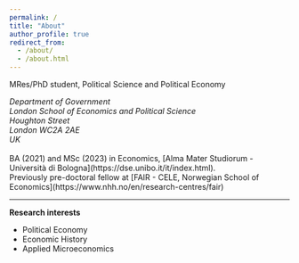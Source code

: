 ```yaml
---
permalink: /
title: "About"
author_profile: true
redirect_from: 
  - /about/
  - /about.html
---
```




MRes/PhD student, Political Science and Political Economy
<address>
Department of Government<br />London School of Economics and Political Science<br />Houghton Street <br /> London WC2A 2AE<br /> UK
</address> <br>
BA (2021) and MSc (2023) in Economics, [Alma Mater Studiorum - Università di Bologna](https://dse.unibo.it/it/index.html). <br>
Previously pre-doctoral fellow at [FAIR - CELE, Norwegian School of Economics](https://www.nhh.no/en/research-centres/fair)

---

**Research interests**
* Political Economy
* Economic History
* Applied Microeconomics



